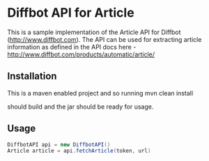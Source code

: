 Diffbot API for Article
========================


This is a sample implementation of the Article API for Diffbot (http://www.diffbot.com). The API can be used for
extracting article information as defined in the API docs here - http://www.diffbot.com/products/automatic/article/

Installation
------------

This is a maven enabled project and so running
    mvn clean install

should build and the jar should be ready for usage.

Usage
-----

```java
DiffbotAPI api = new DiffbotAPI()
Article article = api.fetchArticle(token, url)
```